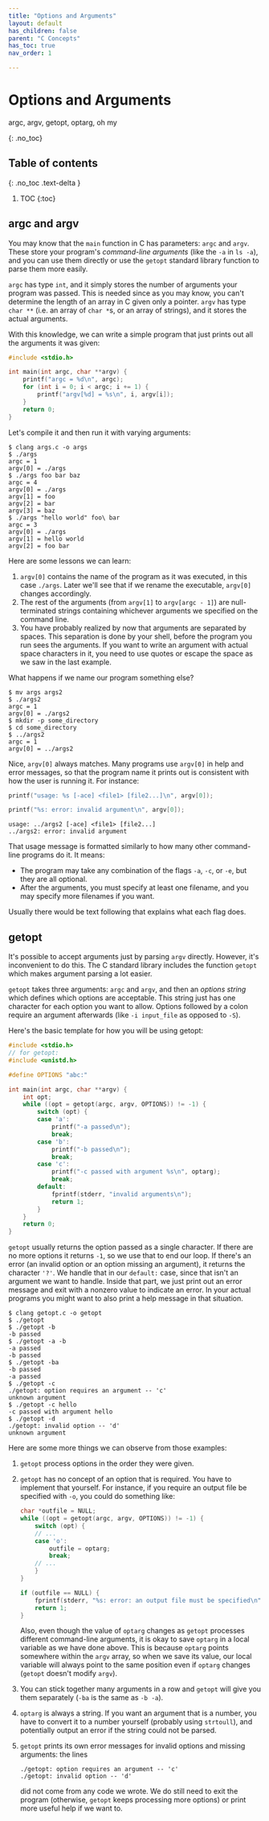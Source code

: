 ```yaml
---
title: "Options and Arguments"
layout: default
has_children: false
parent: "C Concepts"
has_toc: true
nav_order: 1

---
```


# Options and Arguments

argc, argv, getopt, optarg, oh my

{: .no_toc}

## Table of contents

{: .no_toc .text-delta }

1. TOC
{:toc}

## argc and argv

You may know that the `main` function in C has parameters: `argc` and `argv`. These store your program's _command-line arguments_ (like the `-a` in `ls -a`), and you can use them directly or use the `getopt` standard library function to parse them more easily.

`argc` has type `int`, and it simply stores the number of arguments your program was passed. This is needed since as you may know, you can't determine the length of an array in C given only a pointer. `argv` has type `char **` (i.e. an array of `char *`s, or an array of strings), and it stores the actual arguments.

With this knowledge, we can write a simple program that just prints out all the arguments it was given:

```c
#include <stdio.h>

int main(int argc, char **argv) {
    printf("argc = %d\n", argc);
    for (int i = 0; i < argc; i += 1) {
        printf("argv[%d] = %s\n", i, argv[i]);
    }
    return 0;
}
```

Let's compile it and then run it with varying arguments:

```
$ clang args.c -o args
$ ./args
argc = 1
argv[0] = ./args
$ ./args foo bar baz
argc = 4
argv[0] = ./args
argv[1] = foo
argv[2] = bar
argv[3] = baz
$ ./args "hello world" foo\ bar
argc = 3
argv[0] = ./args
argv[1] = hello world
argv[2] = foo bar
```

Here are some lessons we can learn:

1. `argv[0]` contains the name of the program as it was executed, in this case `./args`. Later we'll see that if we rename the executable, `argv[0]` changes accordingly.
2. The rest of the arguments (from `argv[1]` to `argv[argc - 1]`) are null-terminated strings containing whichever arguments we specified on the command line.
3. You have probably realized by now that arguments are separated by spaces. This separation is done by your shell, before the program you run sees the arguments. If you want to write an argument with actual space characters in it, you need to use quotes or escape the space as we saw in the last example.

What happens if we name our program something else?

```
$ mv args args2
$ ./args2
argc = 1
argv[0] = ./args2
$ mkdir -p some_directory
$ cd some_directory
$ ../args2
argc = 1
argv[0] = ../args2
```

Nice, `argv[0]` always matches. Many programs use `argv[0]` in help and error messages, so that the program name it prints out is consistent with how the user is running it. For instance:

```c
printf("usage: %s [-ace] <file1> [file2...]\n", argv[0]);
```

```c
printf("%s: error: invalid argument\n", argv[0]);
```

```
usage: ../args2 [-ace] <file1> [file2...]
../args2: error: invalid argument
```

That usage message is formatted similarly to how many other command-line programs do it. It means:

- The program may take any combination of the flags `-a`, `-c`, or `-e`, but they are all optional.
- After the arguments, you must specify at least one filename, and you may specify more filenames if you want.

Usually there would be text following that explains what each flag does.

## getopt

It's possible to accept arguments just by parsing `argv` directly. However, it's inconvenient to do this. The C standard library includes the function `getopt` which makes argument parsing a lot easier.

`getopt` takes three arguments: `argc` and `argv`, and then an _options string_ which defines which options are acceptable. This string just has one character for each option you want to allow. Options followed by a colon require an argument afterwards (like `-i input_file` as opposed to `-S`).

Here's the basic template for how you will be using getopt:

```c
#include <stdio.h>
// for getopt:
#include <unistd.h>

#define OPTIONS "abc:"

int main(int argc, char **argv) {
    int opt;
    while ((opt = getopt(argc, argv, OPTIONS)) != -1) {
        switch (opt) {
        case 'a':
            printf("-a passed\n");
            break;
        case 'b':
            printf("-b passed\n");
            break;
        case 'c':
            printf("-c passed with argument %s\n", optarg);
            break;
        default:
            fprintf(stderr, "invalid arguments\n");
            return 1;
        }
    }
    return 0;
}
```

`getopt` usually returns the option passed as a single character. If there are no more options it returns `-1`, so we use that to end our loop. If there's an error (an invalid option or an option missing an argument), it returns the character `'?'`. We handle that in our `default:` case, since that isn't an argument we want to handle. Inside that part, we just print out an error message and exit with a nonzero value to indicate an error. In your actual programs you might want to also print a help message in that situation.

```
$ clang getopt.c -o getopt
$ ./getopt
$ ./getopt -b
-b passed
$ ./getopt -a -b
-a passed
-b passed
$ ./getopt -ba
-b passed
-a passed
$ ./getopt -c
./getopt: option requires an argument -- 'c'
unknown argument
$ ./getopt -c hello
-c passed with argument hello
$ ./getopt -d
./getopt: invalid option -- 'd'
unknown argument
```

Here are some more things we can observe from those examples:

1. `getopt` process options in the order they were given.
2. `getopt` has no concept of an option that is required. You have to implement that yourself. For instance, if you require an output file be specified with `-o`, you could do something like:

    ```c
    char *outfile = NULL;
    while ((opt = getopt(argc, argv, OPTIONS)) != -1) {
        switch (opt) {
        // ...
        case 'o':
            outfile = optarg;
            break;
        // ...
        }
    }

    if (outfile == NULL) {
        fprintf(stderr, "%s: error: an output file must be specified\n", argv[0]);
        return 1;
    }
    ```

    Also, even though the value of `optarg` changes as `getopt` processes different command-line arguments, it is okay to save `optarg` in a local variable as we have done above. This is because `optarg` points somewhere within the `argv` array, so when we save its value, our local variable will always point to the same position even if `optarg` changes (`getopt` doesn't modify `argv`).

3. You can stick together many arguments in a row and `getopt` will give you them separately (`-ba` is the same as `-b -a`).
4. `optarg` is always a string. If you want an argument that is a number, you have to convert it to a number yourself (probably using `strtoull`), and potentially output an error if the string could not be parsed.
5. `getopt` prints its own error messages for invalid options and missing arguments: the lines

    ```
    ./getopt: option requires an argument -- 'c'
    ./getopt: invalid option -- 'd'
    ```

    did not come from any code we wrote. We do still need to exit the program (otherwise, `getopt` keeps processing more options) or print more useful help if we want to.
